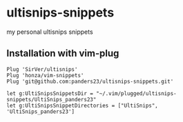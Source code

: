 # ultisnips-snippets
my personal ultisnips snippets

## Installation with vim-plug
```vim
Plug 'SirVer/ultisnips'
Plug 'honza/vim-snippets'
Plug 'git@github.com:panders23/ultisnips-snippets.git'

let g:UltiSnipsSnippetsDir = "~/.vim/plugged/ultisnips-snippets/UltiSnips_panders23"
let g:UltiSnipsSnippetDirectories = ["UltiSnips", 'UltiSnips_panders23']
```
